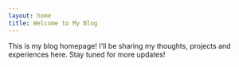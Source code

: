 ```yaml
---
layout: home
title: Welcome to My Blog
---
```

This is my blog homepage! I'll be sharing my thoughts, projects and experiences here. Stay tuned for more updates!